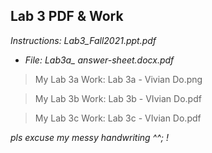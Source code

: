 ## Lab 3 PDF & Work

*Instructions: Lab3_Fall2021.ppt.pdf*

* *File: Lab3a_ answer-sheet.docx.pdf*

>My Lab 3a Work: Lab 3a - Vivian Do.png

>My Lab 3b Work: Lab 3b - VIvian Do.pdf

>My Lab 3c Work: Lab 3c - VIvian Do.pdf


*pls excuse my messy handwriting ^^; !*
